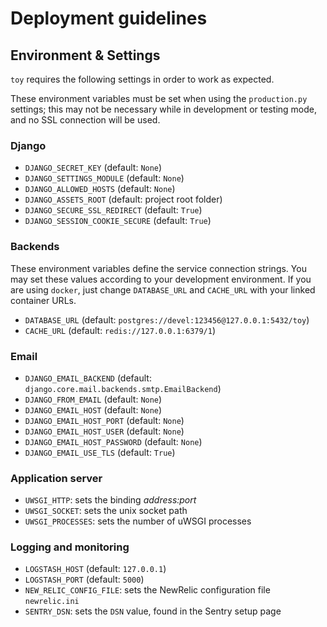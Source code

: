 # Deployment guidelines


## Environment & Settings

``toy`` requires the following settings in order to work as expected.

These environment variables must be set when using the ``production.py`` settings; this may not be
necessary while in development or testing mode, and no SSL connection will be used.

### Django

* ``DJANGO_SECRET_KEY`` (default: ``None``)
* ``DJANGO_SETTINGS_MODULE`` (default: ``None``)
* ``DJANGO_ALLOWED_HOSTS`` (default: ``None``)
* ``DJANGO_ASSETS_ROOT`` (default: project root folder)
* ``DJANGO_SECURE_SSL_REDIRECT`` (default: ``True``)
* ``DJANGO_SESSION_COOKIE_SECURE`` (default: ``True``)

### Backends

These environment variables define the service connection strings. You may set
these values according to your development environment. If you are using ``docker``,
just change ``DATABASE_URL`` and ``CACHE_URL`` with your linked container URLs.

* ``DATABASE_URL`` (default: ``postgres://devel:123456@127.0.0.1:5432/toy``)
* ``CACHE_URL`` (default: ``redis://127.0.0.1:6379/1``)

### Email

* ``DJANGO_EMAIL_BACKEND`` (default: ``django.core.mail.backends.smtp.EmailBackend``)
* ``DJANGO_FROM_EMAIL`` (default: ``None``)
* ``DJANGO_EMAIL_HOST`` (default: ``None``)
* ``DJANGO_EMAIL_HOST_PORT`` (default: ``None``)
* ``DJANGO_EMAIL_HOST_USER`` (default: ``None``)
* ``DJANGO_EMAIL_HOST_PASSWORD`` (default: ``None``)
* ``DJANGO_EMAIL_USE_TLS`` (default: ``True``)

### Application server

* ``UWSGI_HTTP``: sets the binding *address:port*
* ``UWSGI_SOCKET``: sets the unix socket path
* ``UWSGI_PROCESSES``: sets the number of uWSGI processes

### Logging and monitoring

* ``LOGSTASH_HOST`` (default: ``127.0.0.1``)
* ``LOGSTASH_PORT`` (default: ``5000``)
* ``NEW_RELIC_CONFIG_FILE``: sets the NewRelic configuration file ``newrelic.ini``
* ``SENTRY_DSN``: sets the ``DSN`` value, found in the Sentry setup page
